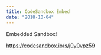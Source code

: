 ```yaml
---
title: CodeSandbox Embed
date: "2018-10-04"
---
```


Embedded Sandbox!

https://codesandbox.io/s/j0y0vpz59
